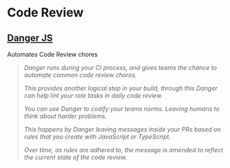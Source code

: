 # Code Review

## [Danger JS](https://danger.systems/js/)
Automates Code Review chores

> *Danger runs during your CI process, and gives teams the chance to automate common code review chores.*
>
> *This provides another logical step in your build, through this Danger can help lint your rote tasks in daily code review.*
>
> *You can use Danger to codify your teams norms. Leaving humans to think about harder problems.*
>
> *This happens by Danger leaving messages inside your PRs based on rules that you create with JavaScript or TypeScript.*
>
> *Over time, as rules are adhered to, the message is amended to reflect the current state of the code review.*
